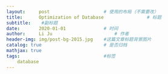 ```yaml
---
layout:     post   				    # 使用的布局（不需要改）
title:      Optimization of Database				# 标题 
subtitle:    #副标题
date:       2020-01-01 				# 时间
author:     Li Ju 						# 作者
header-img: img/post-bg-2015.jpg 	#这篇文章标题背景图片
catalog: true 						# 是否归档
mathjax: true
tags:								#标签
    database
---
```


